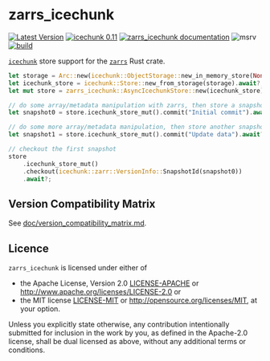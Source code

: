 # zarrs_icechunk

[![Latest Version](https://img.shields.io/crates/v/zarrs_icechunk.svg)](https://crates.io/crates/zarrs_icechunk)
[![icechunk 0.11](https://img.shields.io/badge/icechunk-0.1.0-blue)](https://crates.io/crates/icechunk)
[![zarrs_icechunk documentation](https://docs.rs/zarrs_icechunk/badge.svg)](https://docs.rs/zarrs_icechunk)
![msrv](https://img.shields.io/crates/msrv/zarrs_icechunk)
[![build](https://github.com/LDeakin/zarrs_icechunk/actions/workflows/ci.yml/badge.svg)](https://github.com/LDeakin/zarrs_icechunk/actions/workflows/ci.yml)

[`icechunk`](https://crates.io/crates/icechunk) store support for the [`zarrs`](https://crates.io/crates/zarrs) Rust crate.

```rust
let storage = Arc::new(icechunk::ObjectStorage::new_in_memory_store(None));
let icechunk_store = icechunk::Store::new_from_storage(storage).await?;
let mut store = zarrs_icechunk::AsyncIcechunkStore::new(icechunk_store);

// do some array/metadata manipulation with zarrs, then store a snapshot
let snapshot0 = store.icechunk_store_mut().commit("Initial commit").await?;

// do some more array/metadata manipulation, then store another snapshot
let snapshot1 = store.icechunk_store_mut().commit("Update data").await?;

// checkout the first snapshot
store
    .icechunk_store_mut()
    .checkout(icechunk::zarr::VersionInfo::SnapshotId(snapshot0))
    .await?;
```

## Version Compatibility Matrix
See [doc/version_compatibility_matrix.md](./doc/version_compatibility_matrix.md).

## Licence
`zarrs_icechunk` is licensed under either of
 - the Apache License, Version 2.0 [LICENSE-APACHE](./LICENCE-APACHE) or <http://www.apache.org/licenses/LICENSE-2.0> or
 - the MIT license [LICENSE-MIT](./LICENCE-MIT) or <http://opensource.org/licenses/MIT>, at your option.

Unless you explicitly state otherwise, any contribution intentionally submitted for inclusion in the work by you, as defined in the Apache-2.0 license, shall be dual licensed as above, without any additional terms or conditions.
